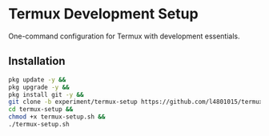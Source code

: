 # Termux Development Setup

One-command configuration for Termux with development essentials.

## Installation
```bash
pkg update -y &&
pkg upgrade -y &&
pkg install git -y &&
git clone -b experiment/termux-setup https://github.com/l4801015/termux-setup.git &&
cd termux-setup &&
chmod +x termux-setup.sh &&
./termux-setup.sh
```